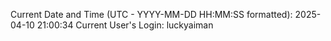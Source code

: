Current Date and Time (UTC - YYYY-MM-DD HH:MM:SS formatted): 2025-04-10 21:00:34
Current User's Login: luckyaiman
